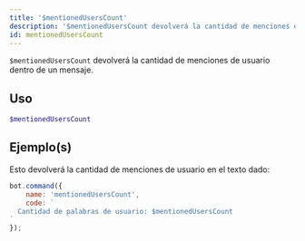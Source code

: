 ```yaml
---
title: '$mentionedUsersCount'
description: '$mentionedUsersCount devolverá la cantidad de menciones del usuario dentro de un mensaje.'
id: mentionedUsersCount
---
```


`$mentionedUsersCount` devolverá la cantidad de menciones de usuario dentro de un mensaje.

## Uso

```php
$mentionedUsersCount
```

## Ejemplo(s)

Esto devolverá la cantidad de menciones de usuario en el texto dado:

```javascript
bot.command({
    name: 'mentionedUsersCount',
    code: `
  Cantidad de palabras de usuario: $mentionedUsersCount
`
});
```

